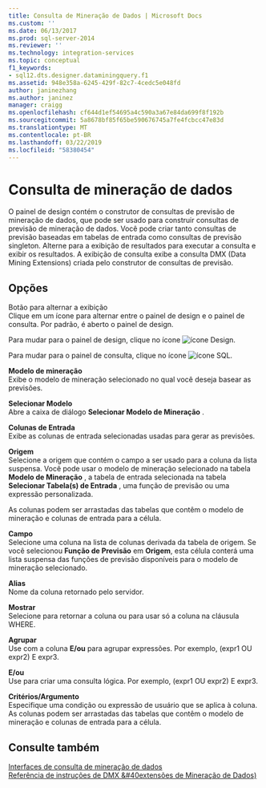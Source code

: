 ```yaml
---
title: Consulta de Mineração de Dados | Microsoft Docs
ms.custom: ''
ms.date: 06/13/2017
ms.prod: sql-server-2014
ms.reviewer: ''
ms.technology: integration-services
ms.topic: conceptual
f1_keywords:
- sql12.dts.designer.dataminingquery.f1
ms.assetid: 948e358a-6245-429f-82c7-4cedc5e048fd
author: janinezhang
ms.author: janinez
manager: craigg
ms.openlocfilehash: cf644d1ef54695a4c590a3a67e84da699f8f192b
ms.sourcegitcommit: 5a8678bf85f65be590676745a7fe4fcbcc47e83d
ms.translationtype: MT
ms.contentlocale: pt-BR
ms.lasthandoff: 03/22/2019
ms.locfileid: "58380454"
---
```

# <a name="data-mining-query"></a>Consulta de mineração de dados
  O painel de design contém o construtor de consultas de previsão de mineração de dados, que pode ser usado para construir consultas de previsão de mineração de dados. Você pode criar tanto consultas de previsão baseadas em tabelas de entrada como consultas de previsão singleton. Alterne para a exibição de resultados para executar a consulta e exibir os resultados. A exibição de consulta exibe a consulta DMX (Data Mining Extensions) criada pelo construtor de consultas de previsão.  
  
## <a name="options"></a>Opções  
 Botão para alternar a exibição  
 Clique em um ícone para alternar entre o painel de design e o painel de consulta. Por padrão, é aberto o painel de design.  
  
 Para mudar para o painel de design, clique no ícone ![ícone Design](../media/ssis-designicon.gif "ícone Design").  
  
 Para mudar para o painel de consulta, clique no ícone ![ícone SQL](../media/ssis-queryicon.gif "ícone SQL").  
  
 **Modelo de mineração**  
 Exibe o modelo de mineração selecionado no qual você deseja basear as previsões.  
  
 **Selecionar Modelo**  
 Abre a caixa de diálogo **Selecionar Modelo de Mineração** .  
  
 **Colunas de Entrada**  
 Exibe as colunas de entrada selecionadas usadas para gerar as previsões.  
  
 **Origem**  
 Selecione a origem que contém o campo a ser usado para a coluna da lista suspensa. Você pode usar o modelo de mineração selecionado na tabela **Modelo de Mineração** , a tabela de entrada selecionada na tabela **Selecionar Tabela(s) de Entrada** , uma função de previsão ou uma expressão personalizada.  
  
 As colunas podem ser arrastadas das tabelas que contêm o modelo de mineração e colunas de entrada para a célula.  
  
 **Campo**  
 Selecione uma coluna na lista de colunas derivada da tabela de origem. Se você selecionou **Função de Previsão** em **Origem**, esta célula conterá uma lista suspensa das funções de previsão disponíveis para o modelo de mineração selecionado.  
  
 **Alias**  
 Nome da coluna retornado pelo servidor.  
  
 **Mostrar**  
 Selecione para retornar a coluna ou para usar só a coluna na cláusula WHERE.  
  
 **Agrupar**  
 Use com a coluna **E/ou** para agrupar expressões. Por exemplo, (expr1 OU expr2) E expr3.  
  
 **E/ou**  
 Use para criar uma consulta lógica. Por exemplo, (expr1 OU expr2) E expr3.  
  
 **Critérios/Argumento**  
 Especifique uma condição ou expressão de usuário que se aplica à coluna. As colunas podem ser arrastadas das tabelas que contêm o modelo de mineração e colunas de entrada para a célula.  
  
## <a name="see-also"></a>Consulte também  
 [Interfaces de consulta de mineração de dados](../../analysis-services/data-mining/data-mining-query-tools.md)   
 [Referência de instruções de DMX &#40extensões de Mineração de Dados&#41;](/sql/dmx/data-mining-extensions-dmx-statements)  
  
  
